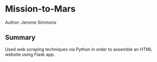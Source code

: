 # Mission-to-Mars
Author: Jerome Simmons

## Summary
Used web scraping techniques via Python in order to assemble an HTML website using Flask app.
